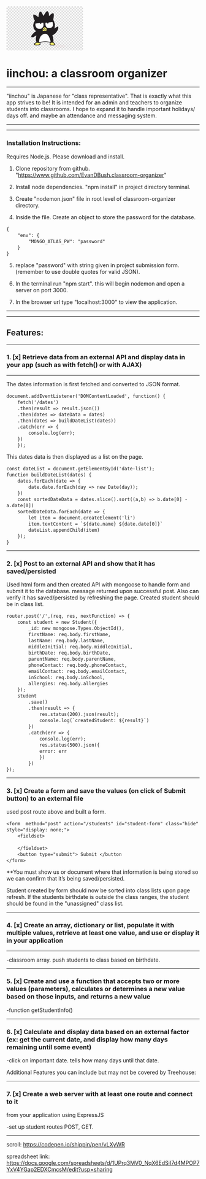 <img src="./public/img/badtz2.png" style= "width: 200px;">

# iinchou: a classroom organizer

***

"iinchou" is Japanese for "class representative". That is exactly what this app strives to be! It is intended for an admin and teachers to organize students into classrooms. I hope to expand it to handle important holidays/ days off. and maybe an attendance and messaging system.

***
***
### Installation Instructions:
Requires Node.js. Please download and install.

1. Clone repository from github. "https://www.github.com/EvanDBush.classroom-organizer"

2. Install node dependencies. "npm install" in project directory terminal.

3. Create "nodemon.json" file in root level of classroom-organizer directory.

4. Inside the file. Create an object to store the password for the database.

```
{
    "env": {
        "MONGO_ATLAS_PW": "password"
    }
}
```

5. replace "password" with string given in project submission form. (remember to use double quotes for valid JSON).

6. In the terminal run "npm start". this will begin nodemon and open a server on port 3000.

7. In the browser url type "localhost:3000" to view the application.

***
***

## Features:

***
### 1. [x] Retrieve data from an external API and display data in your app (such as with fetch() or with AJAX)

***

The dates information is first fetched and converted to JSON format.
```
document.addEventListener('DOMContentLoaded', function() {
    fetch('/dates')
    .then(result => result.json())
    .then(dates => dateData = dates)
    .then(dates => buildDateList(dates))
    .catch(err => { 
        console.log(err);
    })
    });
```
This dates data is then displayed as a list on the page.

```
const dateList = document.getElementById('date-list');
function buildDateList(dates) {
    dates.forEach(date => {
        date.date.forEach(day => new Date(day));
    })
    const sortedDateData = dates.slice().sort((a,b) => b.date[0] - a.date[0])
    sortedDateData.forEach(date => {
        let item = document.createElement('li')
        item.textContent = `${date.name} ${date.date[0]}`
        dateList.appendChild(item)        
    });
}
```
***

### 2. [x] Post to an external API and show that it has saved/persisted
Used html form and then created API with mongoose to handle form and submit it to the database.
message returned upon successful post. Also can verify it has saved/persisted by refreshing the page. Created student should be in class list.

```
router.post('/',(req, res, nextFunction) => {
    const student = new Student({
        _id: new mongoose.Types.ObjectId(),
        firstName: req.body.firstName,
        lastName: req.body.lastName,
        middleInitial: req.body.middleInitial,
        birthDate: req.body.birthDate,
        parentName: req.body.parentName,
        phoneContact: req.body.phoneContact,
        emailContact: req.body.emailContact,
        inSchool: req.body.inSchool,
        allergies: req.body.allergies
    });
    student
        .save()
        .then(result => {
            res.status(200).json(result);
            console.log(`createdStudent: ${result}`)
        })
        .catch(err => { 
            console.log(err);
            res.status(500).json({
            error: err
            })
        })
});
```

---

### 3. [x] Create a form and save the values (on click of Submit button) to an external file

used post route above and built a form. 
```
<form  method="post" action="/students" id="student-form" class="hide" style="display: none;">
    <fieldset>
        
    </fieldset>
    <button type="submit"> Submit </button
</form>
```
**You must show us or document where that information is being stored so we can confirm that it’s being saved/persisted.

Student created by form should now be sorted into class lists upon page refresh. If the students birthdate is outside the class ranges, the student should be found in the "unassigned" class list.

***

### 4. [x] Create an array, dictionary or list, populate it with multiple values, retrieve at least one value, and use or display it in your application

***
-classroom array. push students to class based on birthdate.

***
### 5. [x]  Create and use a function that accepts two or more values (parameters), calculates or determines a new value based on those inputs, and returns a new value

-function getStudentInfo()

***
### 6. [x]  Calculate and display data based on an external factor (ex: get the current date, and display how many days remaining until some event)

-click on important date. tells how many days until that date.

Additional Features you can include but may not be covered by Treehouse:

***
### 7. [x]  Create a web server with at least one route and connect to it 
from your application using ExpressJS

-set up student routes POST, GET.


***
scroll: https://codepen.io/shippin/pen/vLXyWR

spreadsheet link: https://docs.google.com/spreadsheets/d/1UPrq3MV0_NqX6EdSiI7d4MPOP7YxV4YGap2EDXCmcsM/edit?usp=sharing